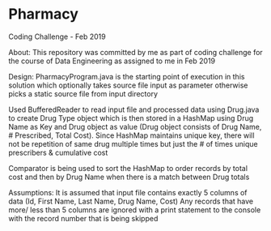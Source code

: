 # Pharmacy
Coding Challenge - Feb 2019

About:
This repository was committed by me as part of coding challenge for the course of Data Engineering as assigned to me in Feb 2019

Design:
PharmacyProgram.java is the starting point of execution in this solution which optionally takes source file input as parameter otherwise picks a static source file from input directory

Used BufferedReader to read input file and processed data using Drug.java to create Drug Type object which is then stored in a HashMap using Drug Name as Key and Drug object as value (Drug object consists of Drug Name, # Prescribed, Total Cost).
Since HashMap maintains unique key, there will not be repetition of same drug multiple times but just the # of times unique prescribers & cumulative cost

Comparator is being used to sort the HashMap to order records by total cost and then by Drug Name when there is a match between Drug totals

Assumptions: 
It is assumed that input file contains exactly 5 columns of data (Id, First Name, Last Name, Drug Name, Cost) 
Any records that have more/ less than 5 columns are ignored with a print statement to the console with the record number that is being skipped

